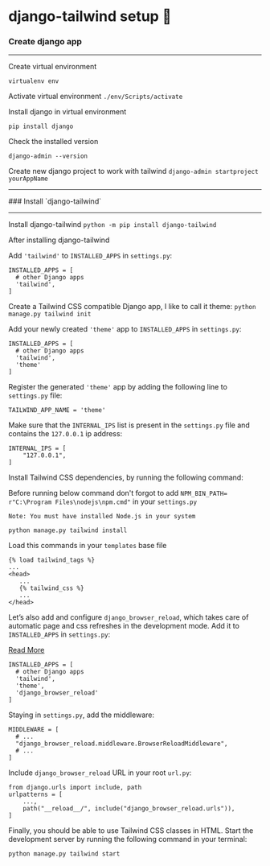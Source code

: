 # django-tailwind setup :rocket:

### Create django app
<hr>
Create virtual environment
   
```
virtualenv env
```
Activate virtual environment
```./env/Scripts/activate```

Install django in virtual environment

```pip install django```

Check the installed version

```django-admin --version```

Create new django project to work with tailwind 
```django-admin startproject yourAppName```

<hr>
### Install `django-tailwind`
<hr>

Install django-tailwind
`python -m pip install django-tailwind`

After installing django-tailwind

Add `'tailwind'` to `INSTALLED_APPS` in `settings.py`:
```
INSTALLED_APPS = [
  # other Django apps
  'tailwind',
]
```


Create a Tailwind CSS compatible Django app, I like to call it theme:
``python manage.py tailwind init``

Add your newly created `'theme'` app to `INSTALLED_APPS` in `settings.py`:
```
INSTALLED_APPS = [
  # other Django apps
  'tailwind',
  'theme'
]
```

Register the generated `'theme'` app by adding the following line to `settings.py` file:

`TAILWIND_APP_NAME = 'theme'`



Make sure that the `INTERNAL_IPS` list is present in the `settings.py` file and contains the `127.0.0.1` ip address:

```
INTERNAL_IPS = [
    "127.0.0.1",
]
```

Install Tailwind CSS dependencies, by running the following command:

Before running below command don't forgot to add `NPM_BIN_PATH= r"C:\Program Files\nodejs\npm.cmd"` in your `settings.py`

`Note: You must have installed Node.js in your system`


`python manage.py tailwind install`


Load this commands in your `templates` base file

```
{% load tailwind_tags %}
...
<head>
   ...
   {% tailwind_css %}
   ...
</head>
```

Let’s also add and configure `django_browser_reload`, which takes care of automatic page and css refreshes in the development mode. Add it to `INSTALLED_APPS` in `settings.py`:

[Read More](https://django-tailwind.readthedocs.io/en/latest/django_browser_reload.html)

```
INSTALLED_APPS = [
  # other Django apps
  'tailwind',
  'theme',
  'django_browser_reload'
]
```

Staying in `settings.py`, add the middleware:

```
MIDDLEWARE = [
  # ...
  "django_browser_reload.middleware.BrowserReloadMiddleware",
  # ...
]
```

Include `django_browser_reload` URL in your root `url.py`:

```
from django.urls import include, path
urlpatterns = [
    ...,
    path("__reload__/", include("django_browser_reload.urls")),
]
```

Finally, you should be able to use Tailwind CSS classes in HTML. Start the development server by running the following command in your terminal:

```
python manage.py tailwind start
```
